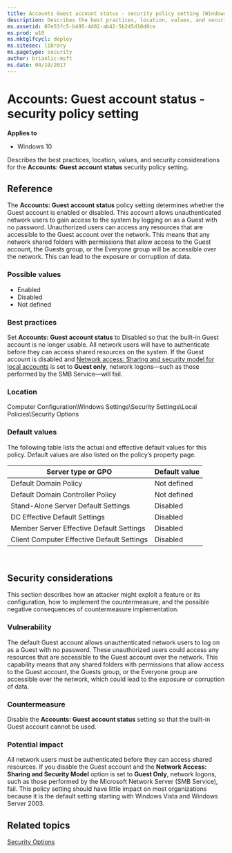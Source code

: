 ```yaml
---
title: Accounts Guest account status - security policy setting (Windows 10)
description: Describes the best practices, location, values, and security considerations for the Accounts Guest account status security policy setting.
ms.assetid: 07e53fc5-b495-4d02-ab42-5b245d10d0ce
ms.prod: w10
ms.mktglfcycl: deploy
ms.sitesec: library
ms.pagetype: security
author: brianlic-msft
ms.date: 04/19/2017
---
```


# Accounts: Guest account status - security policy setting

**Applies to**
-   Windows 10

Describes the best practices, location, values, and security considerations for the **Accounts: Guest account status** security policy setting.

## Reference

The **Accounts: Guest account status** policy setting determines whether the Guest account is enabled or disabled.
This account allows unauthenticated network users to gain access to the system by logging on as a Guest with no password. Unauthorized users can access any resources that are accessible to the Guest account over the network. This means that any network shared folders with permissions that allow access to the Guest account, the Guests group, or the Everyone group will be accessible over the network. This can lead to the exposure or corruption of data.

### Possible values

-   Enabled
-   Disabled
-   Not defined

### Best practices

Set **Accounts: Guest account status** to Disabled so that the built-in Guest account is no longer usable. All network users will have to authenticate before they can access shared resources on the system. If the Guest account is disabled and [Network access: Sharing and security model for local accounts](network-access-sharing-and-security-model-for-local-accounts.md) is set to **Guest only**, network logons—such as those performed by the SMB Service—will fail.

### Location

Computer Configuration\\Windows Settings\\Security Settings\\Local Policies\\Security Options

### Default values

The following table lists the actual and effective default values for this policy. Default values are also listed on the policy’s property page.

| Server type or GPO | Default value |
| - | - |
| Default Domain Policy | Not defined |
| Default Domain Controller Policy | Not defined |
| Stand-Alone Server Default Settings | Disabled |
| DC Effective Default Settings | Disabled |
| Member Server Effective Default Settings | Disabled |
| Client Computer Effective Default Settings | Disabled |
 
## Security considerations

This section describes how an attacker might exploit a feature or its configuration, how to implement the countermeasure, and the possible negative consequences of countermeasure implementation.

### Vulnerability

The default Guest account allows unauthenticated network users to log on as a Guest with no password. These unauthorized users could access any resources that are accessible to the Guest account over the network. This capability means that any shared folders with permissions that allow access to the Guest account, the Guests group, or the Everyone group are accessible over the network, which could lead to the exposure or corruption of data.

### Countermeasure

Disable the **Accounts: Guest account status** setting so that the built-in Guest account cannot be used.

### Potential impact

All network users must be authenticated before they can access shared resources. If you disable the Guest account and the **Network Access: Sharing and Security Model** option is set to **Guest Only**, network logons, such as those performed by the Microsoft Network Server (SMB Service), fail. This policy setting should have little impact on most organizations because it is the default setting starting with Windows Vista and Windows Server 2003.

## Related topics

[Security Options](security-options.md)
 
 
